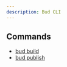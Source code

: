 ```yaml
---
description: Bud CLI
---
```


## Commands

- [bud build](#cli-build.md)
- [bud publish](#cli-publish.md)